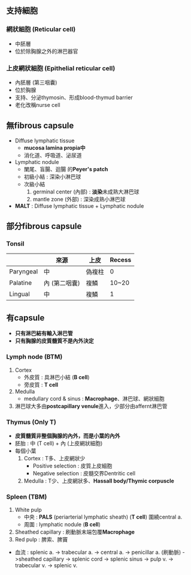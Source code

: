 ## 支持細胞
### 網狀細胞 (Reticular cell)
- 中胚層
- 位於除胸腺之外的淋巴器官
### 上皮網狀細胞 (Epithelial reticular cell)
- 內胚層 (第三咽囊)
- 位於胸腺
- 支持、分泌thymosin、形成blood-thymud barrier
- 老化改稱nurse cell
## 無fibrous capsule
- Diffuse lymphatic tissue
	- **mucosa lamina propia中**
	- 消化道、呼吸道、泌尿道
- Lymphatic nodule
	- 闌尾、盲腸、迴腸 的**Peyer's patch**
	- 初級小結 : 深染小淋巴球
	- 次級小結
		1. germinal center (內部) : **淡染**未成熟大淋巴球
		2. mantle zone (外部) : 深染成熟小淋巴球
- **MALT** : Diffuse lymphatic tissue + Lymphatic nodule
## 部分fibrous capsule
### Tonsil
|           | 來源         | 上皮   | Recess |
|-----------|--------------|--------|--------|
| Paryngeal | 中           | 偽複柱 | 0      |
| Palatine  | 內 (第二咽囊) | 複鱗   | 10~20  |
| Lingual   | 中           | 複鱗   | 1      |
## 有capsule
- **只有淋巴結有輸入淋巴管**
- **只有胸腺的皮質髓質不是內外決定**
### Lymph node (BTM)
1. Cortex
	- 外皮質 : 具淋巴小結 (**B cell**)
	- 旁皮質 : **T cell**
2. Medulla
	- medullary cord & sinus : **Macrophage**、淋巴球、網狀細胞
3. 淋巴球大多由**postcapillary venule**進入，少部分由affernt淋巴管
### Thymus (Only T)
- **皮質髓質非整個胸腺的內外，而是小葉的內外**
- 胚胎 : 中 (T cell) + 內 (上皮網狀細胞)
- 每個小葉
	1. Cortex : T多、上皮網狀少
		- Positive selection : 皮質上皮細胞
		- Negative selection : 皮髓交界Dentritic cell
	2. Medulla : T少、上皮網狀多、**Hassall body/Thymic corpuscle**
### Spleen (TBM)
1. White pulp
	- 中央 : **PALS** (periarterial lymphatic sheath) (**T cell**) 圍繞central a.
	- 周圍 : lymphatic nodule (**B cell**)
2. Sheathed capillary : 刷動脈末端包覆**Macrophage**
3. Red pulp : 脾索、脾竇
- 血流 : splenic a. -> trabecular a. -> central a. -> penicillar a. (刷動脈) ->sheathed capillary -> splenic cord -> splenic sinus -> pulp v. -> trabecular v. -> splenic v.